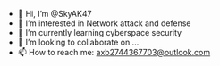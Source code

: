 - 👋 Hi, I’m @SkyAK47
- 👀 I’m interested in Network attack and defense
- 🌱 I’m currently learning cyberspace security
- 💞️ I’m looking to collaborate on ...
- 📫 How to reach me: axb2744367703@outlook.com

<!---
SkyAK47/SkyAK47 is a ✨ special ✨ repository because its `README.md` (this file) appears on your GitHub profile.
You can click the Preview link to take a look at your changes.
--->
